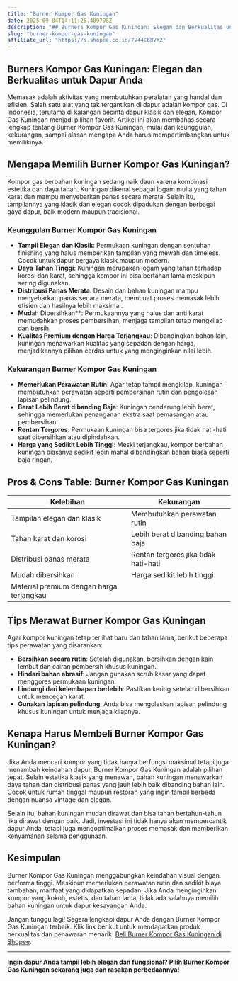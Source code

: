 ```yaml
---
title: "Burner Kompor Gas Kuningan"
date: 2025-09-04T14:11:25.409798Z
description: "## Burners Kompor Gas Kuningan: Elegan dan Berkualitas untuk Dapur Anda..."
slug: "burner-kompor-gas-kuningan"
affiliate_url: "https://s.shopee.co.id/7V44C68VX2"
---
```

## Burners Kompor Gas Kuningan: Elegan dan Berkualitas untuk Dapur Anda

Memasak adalah aktivitas yang membutuhkan peralatan yang handal dan efisien. Salah satu alat yang tak tergantikan di dapur adalah kompor gas. Di Indonesia, terutama di kalangan pecinta dapur klasik dan elegan, Kompor Gas Kuningan menjadi pilihan favorit. Artikel ini akan membahas secara lengkap tentang Burner Kompor Gas Kuningan, mulai dari keunggulan, kekurangan, sampai alasan mengapa Anda harus mempertimbangkan untuk memilikinya.

## Mengapa Memilih Burner Kompor Gas Kuningan?

Kompor gas berbahan kuningan sedang naik daun karena kombinasi estetika dan daya tahan. Kuningan dikenal sebagai logam mulia yang tahan karat dan mampu menyebarkan panas secara merata. Selain itu, tampilannya yang klasik dan elegan cocok dipadukan dengan berbagai gaya dapur, baik modern maupun tradisional.

### Keunggulan Burner Kompor Gas Kuningan

- **Tampil Elegan dan Klasik**: Permukaan kuningan dengan sentuhan finishing yang halus memberikan tampilan yang mewah dan timeless. Cocok untuk dapur bergaya klasik maupun modern.
- **Daya Tahan Tinggi**: Kuningan merupakan logam yang tahan terhadap korosi dan karat, sehingga kompor ini bisa bertahan lama meskipun sering digunakan.
- **Distribusi Panas Merata**: Desain dan bahan kuningan mampu menyebarkan panas secara merata, membuat proses memasak lebih efisien dan hasilnya lebih maksimal.
- **Mud**ah Dibersihkan**: Permukaannya yang halus dan anti karat memudahkan proses pembersihan, menjaga tampilan tetap mengkilap dan bersih.
- **Kualitas Premium dengan Harga Terjangkau**: Dibandingkan bahan lain, kuningan menawarkan kualitas yang sepadan dengan harga, menjadikannya pilihan cerdas untuk yang menginginkan nilai lebih.

### Kekurangan Burner Kompor Gas Kuningan

- **Memerlukan Perawatan Rutin**: Agar tetap tampil mengkilap, kuningan membutuhkan perawatan seperti pembersihan rutin dan pengolesan lapisan pelindung.
- **Berat Lebih Berat dibanding Baja**: Kuningan cenderung lebih berat, sehingga memerlukan penanganan ekstra saat pemasangan atau pembersihan.
- **Rentan Tergores**: Permukaan kuningan bisa tergores jika tidak hati-hati saat dibersihkan atau dipindahkan.
- **Harga yang Sedikit Lebih Tinggi**: Meski terjangkau, kompor berbahan kuningan biasanya sedikit lebih mahal dibandingkan bahan biasa seperti baja ringan.

## Pros & Cons Table: Burner Kompor Gas Kuningan

| Kelebihan                                            | Kekurangan                                       |
|-------------------------------------------------------|--------------------------------------------------|
| Tampilan elegan dan klasik                           | Membutuhkan perawatan rutin                     |
| Tahan karat dan korosi                               | Lebih berat dibanding bahan baja               |
| Distribusi panas merata                              | Rentan tergores jika tidak hati-hati            |
| Mudah dibersihkan                                   | Harga sedikit lebih tinggi                     |
| Material premium dengan harga terjangkau             |                                                  |

## Tips Merawat Burner Kompor Gas Kuningan

Agar kompor kuningan tetap terlihat baru dan tahan lama, berikut beberapa tips perawatan yang disarankan:

- **Bersihkan secara rutin**: Setelah digunakan, bersihkan dengan kain lembut dan cairan pembersih khusus kuningan.
- **Hindari bahan abrasif**: Jangan gunakan scrub kasar yang dapat menggores permukaan kuningan.
- **Lindungi dari kelembapan berlebih**: Pastikan kering setelah dibersihkan untuk mencegah karat.
- **Gunakan lapisan pelindung**: Anda bisa mengoleskan lapisan pelindung khusus kuningan untuk menjaga kilapnya.

## Kenapa Harus Membeli Burner Kompor Gas Kuningan?

Jika Anda mencari kompor yang tidak hanya berfungsi maksimal tetapi juga menambah keindahan dapur, Burner Kompor Gas Kuningan adalah pilihan tepat. Selain estetika klasik yang menawan, bahan kuningan menawarkan daya tahan dan distribusi panas yang jauh lebih baik dibanding bahan lain. Cocok untuk rumah tinggal maupun restoran yang ingin tampil berbeda dengan nuansa vintage dan elegan.

Selain itu, bahan kuningan mudah dirawat dan bisa tahan bertahun-tahun jika dirawat dengan baik. Jadi, investasi ini tidak hanya akan mempercantik dapur Anda, tetapi juga mengoptimalkan proses memasak dan memberikan kenyamanan selama penggunaan.

## Kesimpulan

Burner Kompor Gas Kuningan menggabungkan keindahan visual dengan performa tinggi. Meskipun memerlukan perawatan rutin dan sedikit biaya tambahan, manfaat yang didapatkan sepadan. Jika Anda menginginkan kompor yang kokoh, estetis, dan tahan lama, tidak ada salahnya memilih bahan kuningan untuk dapur kesayangan Anda.

Jangan tunggu lagi! Segera lengkapi dapur Anda dengan Burner Kompor Gas Kuningan terbaik. Klik link berikut untuk mendapatkan produk berkualitas dan penawaran menarik: [Beli Burner Kompor Gas Kuningan di Shopee](https://s.shopee.co.id/7V44C68VX2).

---

**Ingin dapur Anda tampil lebih elegan dan fungsional? Pilih Burner Kompor Gas Kuningan sekarang juga dan rasakan perbedaannya!**